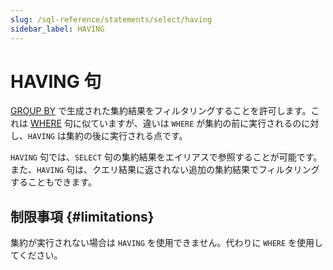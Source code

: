 ```yaml
---
slug: /sql-reference/statements/select/having
sidebar_label: HAVING
---
```



# HAVING 句

[GROUP BY](/sql-reference/statements/select/group-by) で生成された集約結果をフィルタリングすることを許可します。これは [WHERE](../../../sql-reference/statements/select/where.md) 句に似ていますが、違いは `WHERE` が集約の前に実行されるのに対し、`HAVING` は集約の後に実行される点です。

`HAVING` 句では、`SELECT` 句の集約結果をエイリアスで参照することが可能です。また、`HAVING` 句は、クエリ結果に返されない追加の集約結果でフィルタリングすることもできます。

## 制限事項 {#limitations}

集約が実行されない場合は `HAVING` を使用できません。代わりに `WHERE` を使用してください。
